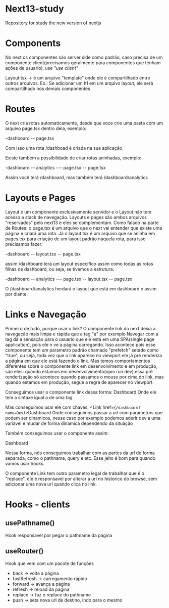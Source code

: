 # Next13-study
Repository for study the new version of nextjs


# Components
No next os componentes são server side como padrão, caso precisa de um componente client(precisamos geralmente para componentes que tenham ações de usuario), use *"use client"*

Layout.tsx -> é um arquivo "template" onde ele é compartilhado entre outros arquivos.
Ex.: Se adicionar um h1 em um arquivo layout, ele será compartilhado nos demais componentes

# Routes
O next cria rotas automaticamente, desde que voce crie uma pasta com um arquivo page.tsx dentro dela, exemplo:

-dashboard
-- page.tsx

Com isso uma rota /dashboad é criada na sua aplicação.

Existe também a possibilidade de criar rotas aninhadas, exemplo:

-dashboard
-- analytics
--- page.tsx
-- page.tsx

Assim você terá /dashboard, mas também terá /dashboard/analytics

# Layouts e Pages
Layout é um componente exclusivamente servidor e o Layout não tem acesso a stack de navegação.
Layouts e pages são ambos arquivos "reservados" pelo next13 e eles se complementam.
Como falado na parte de Routes: o page.tsx é um arquivo que o next vai entender que existe uma página e criará uma rota.
Já o layout.tsx é um arquivo que se aninha em pages.tsx para criação de um layout padrão naquela rota, para isso precisamos fazer:

-dashboard
-- layout.tsx
-- page.tsx

assim /dashboard terá um layout especifico assim como todas as rotas filhas de dashboard, ou seja, se tivemos a estrutura:

-dashboard
-- analytics
--- page.tsx
-- layout.tsx
-- page.tsx

O /dashboard/analytics herdará o layout que está em dashboard e assim por diante.

# Links e Navegação

Primeiro de tudo, porque usar o link?
O componente link do next deixa a navegação mais limpa e rápida que a tag "a" por exemplo
Navegar com a tag <Link> dá a sensação para o usuario que ele está em uma SPA(single page application), pois ele n ve a página carregando.
Isso acontece pois esse componente tem um parametro padrão chamado "prefetch" setado como "true", ou seja, toda vez que o link aparece no viewport ele já pré renderiza a página em que ele está fazendo o link.
Mas temos comportamentos diferentes sobre o componente link em desenvolvimento e em produção, são eles:
quando estamos em desenvolvimento(npm run dev) essa pré renderização só acontece quando passamos o mouse por cima do link, mas quando estamos em produção, segue a regra de aparecer no viewport.

Conseguimos usar o componente link dessa forma: <Link href="/dashboard">Dashboard</Link>
Onde ele tem a sintaxe igual a de uma tag <a>

Mas conseguimos usar ele com chaves: <Link href={`/dashboard?name=Dev`}>Dashboard</Link>
Onde conseguimos passar a url com parametros que podem ser dinamicos, nesse caso por exemplo podemos aderir dev a uma variavel e mudar de forma dinamica dependendo da situação

Também conseguimos usar o componente assim: 
<Link href={{
          pathname: "/dashboard",
          query: {name: "dev"}
      }}>Dashboard</Link>

Nessa forma, nós conseguimos trabalhar com as partes da url de forma separada, como o pathname, query e etc. Esse jeito é bom para quando vamos usar hooks.

O componente Link tem outro parametro legal de trabalhar que é o "replace", ele é responsavel por alterar a url no historico do browse, sem adicionar uma nova url quando clica no link.

# Hooks - clients

## usePathname()
Hook responsavel por pegar o pathname da  página
## useRouter()
Hook que vem com um pacote de funções
- back -> volta a página
- fastRefresh -> carregamento rápido
- forward -> avança a página
- refresh -> reload da página
- replace -> faz o replace do pathname 
- push -> seta nova url de destino, indo para o mesmo